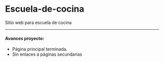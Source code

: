# Escuela-de-cocina
Sitio web para escuela de cocina
<hr>
<h4>Avances proyecto:</h4>
<ul>
<li>Página principal terminada.</li>
<li>Sin enlaces a páginas secundarias</li>
</ul>
